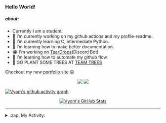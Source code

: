 ### Hello World!

##### about:
- Currently I am a student.
- 🔭 I’m currently working on my github actions and my profile-readme. 
- 🌱 I’m currently learning C, intermediate Python.
- 🌱 I’m learning how to make better documentation.
- 😭 I'm working on [TearDrops](https://github.com/Vyvy-vi/TearDrops)(Discord Bot)
- 🌱 I’m learning how to automate my github flow.
- 🌱 GO PLANT SOME TREES AT [TEAM TREES](https://teamtrees.org/)

Checkout my new [portfolio site](https://vyvy-vi.github.io/portfolio) 🙃

<p align="center">
  <a href="https://twitter.com/Vyvy_viM"><img target="_blank" src="https://img.shields.io/badge/twitter%20@Vyvy_viM-0D95E8?style=for-the-badge&logo=twitter&logoColor=white"/></a> 
  <a href="https://vyvy-vi.github.io/portfolio"><img target="_blank" src="https://img.shields.io/badge/-I%27m_craving_for_open_source-green?style=for-the-badge&logo=github&logoColor=black"/></a> 
</p>

[![Vyom's github activity graph](https://activity-graph.herokuapp.com/graph?username=Vyvy-vi)](https://github.com/ashutosh00710/github-readme-activity-graph)

<p align="center">
<a href="https://github.com/Vyvy-vi/Vyvy-vi">
  <img src="https://profile-readme-git-master.vyvy-vi.vercel.app/api?username=Vyvy-vi&show_icons=true&line_height=27&count_private=true&title_color=ffffff&text_color=c9cacc&icon_color=2bbc8a&bg_color=1d1f21" alt="Vyom's GitHub Stats" />
</a>
</p>


---
<details>
  <summary>:zap: My Activity:</summary>
  
<!--START_SECTION:waka-->
**I'm an Early 🐤** 

```text
🌞 Morning    36 commits     █████████░░░░░░░░░░░░░░░░   36.73% 
🌆 Daytime    13 commits     ███░░░░░░░░░░░░░░░░░░░░░░   13.27% 
🌃 Evening    26 commits     ██████░░░░░░░░░░░░░░░░░░░   26.53% 
🌙 Night      23 commits     █████░░░░░░░░░░░░░░░░░░░░   23.47%

```
📅 **I'm Most Productive on Monday** 

```text
Monday       17 commits     ████░░░░░░░░░░░░░░░░░░░░░   17.35% 
Tuesday      13 commits     ███░░░░░░░░░░░░░░░░░░░░░░   13.27% 
Wednesday    13 commits     ███░░░░░░░░░░░░░░░░░░░░░░   13.27% 
Thursday     9 commits      ██░░░░░░░░░░░░░░░░░░░░░░░   9.18% 
Friday       17 commits     ████░░░░░░░░░░░░░░░░░░░░░   17.35% 
Saturday     17 commits     ████░░░░░░░░░░░░░░░░░░░░░   17.35% 
Sunday       12 commits     ███░░░░░░░░░░░░░░░░░░░░░░   12.24%

```


📊 **This Week I Spent My Time On** 

```text
🔥 Editors: 
Vim                      10 hrs 8 mins       ██████████████████░░░░░░░   72.29% 
VS Code                  3 hrs 53 mins       ███████░░░░░░░░░░░░░░░░░░   27.71%

🐱‍💻 Projects: 
thesaintsheritage.org    5 hrs 8 mins        █████████░░░░░░░░░░░░░░░░   36.64% 
dev-quotes-api           2 hrs 29 mins       ████░░░░░░░░░░░░░░░░░░░░░   17.72% 
assistant-bee            2 hrs 9 mins        ███░░░░░░░░░░░░░░░░░░░░░░   15.34% 
Unknown Project          1 hr 54 mins        ███░░░░░░░░░░░░░░░░░░░░░░   13.57% 
TearDrops                1 hr 31 mins        ██░░░░░░░░░░░░░░░░░░░░░░░   10.86%

```


<!--END_SECTION:waka-->
</details>
